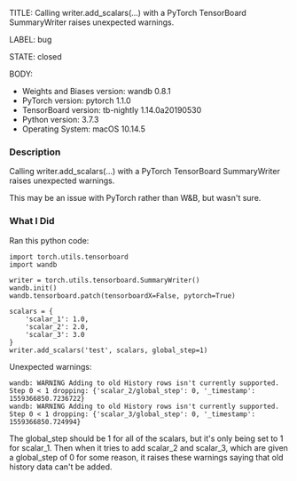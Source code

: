 TITLE:
Calling writer.add_scalars(...) with a PyTorch TensorBoard SummaryWriter raises unexpected warnings.

LABEL:
bug

STATE:
closed

BODY:
* Weights and Biases version: wandb 0.8.1
* PyTorch version: pytorch 1.1.0
* TensorBoard version: tb-nightly 1.14.0a20190530
* Python version: 3.7.3
* Operating System: macOS 10.14.5

### Description

Calling writer.add_scalars(...) with a PyTorch TensorBoard SummaryWriter raises unexpected warnings.

This may be an issue with PyTorch rather than W&B, but wasn't sure.

### What I Did

Ran this python code:
```
import torch.utils.tensorboard
import wandb

writer = torch.utils.tensorboard.SummaryWriter()
wandb.init()
wandb.tensorboard.patch(tensorboardX=False, pytorch=True)

scalars = {
    'scalar_1': 1.0,
    'scalar_2': 2.0,
    'scalar_3': 3.0
}
writer.add_scalars('test', scalars, global_step=1)
```

Unexpected warnings:
```
wandb: WARNING Adding to old History rows isn't currently supported.  Step 0 < 1 dropping: {'scalar_2/global_step': 0, '_timestamp': 1559366850.7236722}
wandb: WARNING Adding to old History rows isn't currently supported.  Step 0 < 1 dropping: {'scalar_3/global_step': 0, '_timestamp': 1559366850.724994}
```
The global_step should be 1 for all of the scalars, but it's only being set to 1 for scalar_1. Then when it tries to add scalar_2 and scalar_3, which are given a global_step of 0 for some reason, it raises these warnings saying that old history data can't be added.


